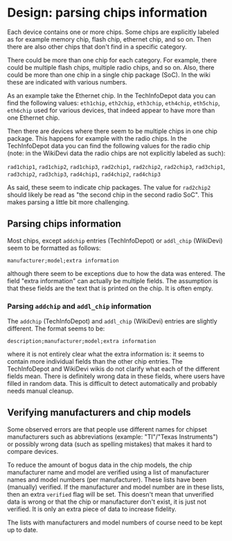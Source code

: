 # Design: parsing chips information

Each device contains one or more chips. Some chips are explicitly labeled as
for example memory chip, flash chip, ethernet chip, and so on. Then there are
also other chips that don't find in a specific category.

There could be more than one chip for each category. For example, there could
be multiple flash chips, multiple radio chips, and so on. Also, there could be
more than one chip in a single chip package (SoC). In the wiki these are
indicated with various numbers.

As an example take the Ethernet chip. In the TechInfoDepot data you can find
the following values: `eth1chip`, `eth2chip`, `eth3chip`, `eth4chip`,
`eth5chip`, `eth6chip` used for various devices, that indeed appear to have
more than one Ethernet chip.

Then there are devices where there seem to be multiple chips in one chip
package. This happens for example with the radio chips. In the TechInfoDepot
data you can find the following values for the radio chip (note: in the
WikiDevi data the radio chips are not explicitly labeled as such):

`rad1chip1`, `rad1chip2`, `rad1chip3`, `rad2chip1`, `rad2chip2`, `rad2chip3`,
`rad3chip1`, `rad3chip2`, `rad3chip3`, `rad4chip1`, `rad4chip2`, `rad4chip3`

As said, these seem to indicate chip packages. The value for `rad2chip2` should
likely be read as "the second chip in the second radio SoC". This makes parsing
a little bit more challenging.

## Parsing chips information

Most chips, except `addchip` entries (TechInfoDepot) or `addl_chip` (WikiDevi)
seem to be formatted as follows:

```
manufacturer;model;extra information
```

although there seem to be exceptions due to how the data was entered. The field
"extra information" can actually be multiple fields. The assumption is that
these fields are the text that is printed on the chip. It is often empty.

### Parsing `addchip` and `addl_chip` information

The `addchip` (TechInfoDepot) and `addl_chip` (WikiDevi) entries are slightly
different. The format seems to be:

```
description;manufacturer;model;extra information
```

where it is not entirely clear what the extra information is: it seems to
contain more individual fields than the other chip entries. The TechInfoDepot
and WikiDevi wikis do not clarify what each of the different fields mean. There
is definitely wrong data in these fields, where users have filled in random
data. This is difficult to detect automatically and probably needs manual
cleanup.

## Verifying manufacturers and chip models

Some observed errors are that people use different names for chipset
manufacturers such as abbreviations (example: "TI"/"Texas Instruments") or
possibly wrong data (such as spelling mistakes) that makes it hard to compare
devices.

To reduce the amount of bogus data in the chip models, the chip manufacturer
name and model are verified using a list of manufacturer names and model
numbers (per manufacturer). These lists have been (manually) verified. If the
manufacturer and model number are in these lists, then an extra `verified` flag
will be set. This doesn't mean that unverified data is wrong or that the chip
or manufacturer don't exist, it is just not verified. It is only an extra piece
of data to increase fidelity.

The lists with manufacturers and model numbers of course need to be kept up to
date.
